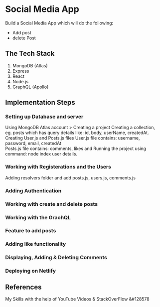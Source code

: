 # Social Media App

Build a Social Media App which will do the following:
* Add post 
* delete Post 

## The Tech Stack 

1. MongoDB (Atlas)
2. Express
3. React 
4. Node.js
5. GraphQL (Apollo)

## Implementation Steps
### Setting up Database and server

Using MongoDB Atlas account > Creating a project
Creating a collection, eg. posts which has query details like: id, body, userName, createdAt.<br>
Creating User.js and Posts.js files 
User.js file contains: username, password, email, createdAt<br>
Posts.js file contains: comments, likes and
Running the project using command: node index  user details.

### Working with Registerations and the Users

Adding resolvers folder and add posts.js, users.js, comments.js


### Adding Authentication 
### Working with create and delete posts
### Working with the GraohQL
### Feature to add posts
### Adding like functionality
### Displaying, Adding & Deleting Comments
### Deploying on Netlify

## References 
My Skills with the help of YouTube Videos & StackOverFlow &#128578

